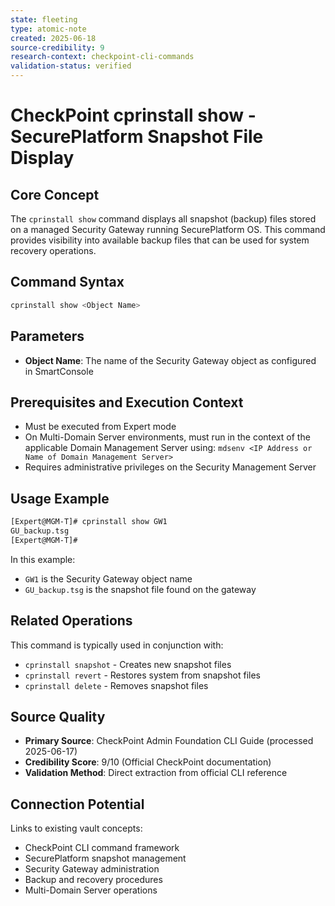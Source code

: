 ```yaml
---
state: fleeting
type: atomic-note
created: 2025-06-18
source-credibility: 9
research-context: checkpoint-cli-commands
validation-status: verified
---
```


# CheckPoint cprinstall show - SecurePlatform Snapshot File Display

## Core Concept

The `cprinstall show` command displays all snapshot (backup) files stored on a managed Security Gateway running SecurePlatform OS. This command provides visibility into available backup files that can be used for system recovery operations.

## Command Syntax

```bash
cprinstall show <Object Name>
```

## Parameters

- **Object Name**: The name of the Security Gateway object as configured in SmartConsole

## Prerequisites and Execution Context

- Must be executed from Expert mode
- On Multi-Domain Server environments, must run in the context of the applicable Domain Management Server using: `mdsenv <IP Address or Name of Domain Management Server>`
- Requires administrative privileges on the Security Management Server

## Usage Example

```bash
[Expert@MGM-T]# cprinstall show GW1
GU_backup.tsg
[Expert@MGM-T]#
```

In this example:
- `GW1` is the Security Gateway object name
- `GU_backup.tsg` is the snapshot file found on the gateway

## Related Operations

This command is typically used in conjunction with:
- `cprinstall snapshot` - Creates new snapshot files
- `cprinstall revert` - Restores system from snapshot files
- `cprinstall delete` - Removes snapshot files

## Source Quality

- **Primary Source**: CheckPoint Admin Foundation CLI Guide (processed 2025-06-17)
- **Credibility Score**: 9/10 (Official CheckPoint documentation)
- **Validation Method**: Direct extraction from official CLI reference

## Connection Potential

Links to existing vault concepts:
- CheckPoint CLI command framework
- SecurePlatform snapshot management
- Security Gateway administration
- Backup and recovery procedures
- Multi-Domain Server operations